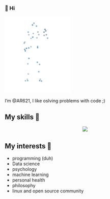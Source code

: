 ### 👋 Hi

![waving figure](
https://github.com/AR621/motion-gainz/blob/main/showcase/prezes_kiwa.gif?raw=true  "waving character")

I’m @AR621, I like oslving problems with code ;)

## My skills :muscle:

<p align="center">
  <a href="https://skillicons.dev">
    <img src="https://skillicons.dev/icons?i=linux,bash,vim,c,cpp,matlab,py,flask,git,github,raspberrypi,arduino,ai,tensorflow,pytorch" />
  </a>
</p>

## My interests 👀
-  programming (duh)
-  Data science 
-  psychology 
-  machine learning
-  personal health
-  philosophy
-  linux and open source community

